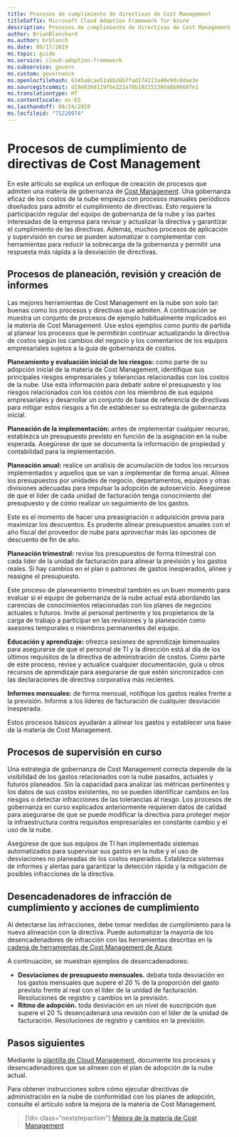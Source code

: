 ```yaml
---
title: Procesos de cumplimiento de directivas de Cost Management
titleSuffix: Microsoft Cloud Adoption Framework for Azure
description: Procesos de cumplimiento de directivas de Cost Management
author: BrianBlanchard
ms.author: brblanch
ms.date: 09/17/2019
ms.topic: guide
ms.service: cloud-adoption-framework
ms.subservice: govern
ms.custom: governance
ms.openlocfilehash: 6345a8cae51a6b26b7fad174113a40e9dc0dae3e
ms.sourcegitcommit: d19e026d119fbe221a78b10225230da8b9666fe1
ms.translationtype: HT
ms.contentlocale: es-ES
ms.lasthandoff: 09/24/2019
ms.locfileid: "71220974"
---
```

# <a name="cost-management-policy-compliance-processes"></a>Procesos de cumplimiento de directivas de Cost Management

En este artículo se explica un enfoque de creación de procesos que admiten una materia de gobernanza de [Cost Management](./index.md). Una gobernanza eficaz de los costos de la nube empieza con procesos manuales periódicos diseñados para admitir el cumplimiento de directivas. Esto requiere la participación regular del equipo de gobernanza de la nube y las partes interesadas de la empresa para revisar y actualizar la directiva y garantizar el cumplimiento de las directivas. Además, muchos procesos de aplicación y supervisión en curso se pueden automatizar o complementar con herramientas para reducir la sobrecarga de la gobernanza y permitir una respuesta más rápida a la desviación de directivas.

## <a name="planning-review-and-reporting-processes"></a>Procesos de planeación, revisión y creación de informes

Las mejores herramientas de Cost Management en la nube son solo tan buenas como los procesos y directivas que admiten. A continuación se muestra un conjunto de procesos de ejemplo habitualmente implicados en la materia de Cost Management. Use estos ejemplos como punto de partida al planear los procesos que le permitirán continuar actualizando la directiva de costos según los cambios del negocio y los comentarios de los equipos empresariales sujetos a la guía de gobernanza de costos.

**Planeamiento y evaluación inicial de los riesgos:** como parte de su adopción inicial de la materia de Cost Management, identifique sus principales riesgos empresariales y tolerancias relacionadas con los costos de la nube. Use esta información para debatir sobre el presupuesto y los riesgos relacionados con los costos con los miembros de sus equipos empresariales y desarrollar un conjunto de base de referencia de directivas para mitigar estos riesgos a fin de establecer su estrategia de gobernanza inicial.

**Planeación de la implementación:** antes de implementar cualquier recurso, establezca un presupuesto previsto en función de la asignación en la nube esperada. Asegúrese de que se documenta la información de propiedad y contabilidad para la implementación.

**Planeación anual:** realice un análisis de acumulación de todos los recursos implementados y aquellos que se van a implementar de forma anual. Alinee los presupuestos por unidades de negocio, departamentos, equipos y otras divisiones adecuadas para impulsar la adopción de autoservicio. Asegúrese de que el líder de cada unidad de facturación tenga conocimiento del presupuesto y de cómo realizar un seguimiento de los gastos.

Este es el momento de hacer una preasignación o adquisición previa para maximizar los descuentos. Es prudente alinear presupuestos anuales con el año fiscal del proveedor de nube para aprovechar más las opciones de descuento de fin de año.

**Planeación trimestral:** revise los presupuestos de forma trimestral con cada líder de la unidad de facturación para alinear la previsión y los gastos reales. Si hay cambios en el plan o patrones de gastos inesperados, alinee y reasigne el presupuesto.

Este proceso de planeamiento trimestral también es un buen momento para evaluar si el equipo de gobernanza de la nube actual está abordando las carencias de conocimientos relacionadas con los planes de negocios actuales o futuros. Invite al personal pertinente y los propietarios de la carga de trabajo a participar en las revisiones y la planeación como asesores temporales o miembros permanentes del equipo.

**Educación y aprendizaje:** ofrezca sesiones de aprendizaje bimensuales para asegurarse de que el personal de TI y la dirección está al día de los últimos requisitos de la directiva de administración de costos. Como parte de este proceso, revise y actualice cualquier documentación, guía u otros recursos de aprendizaje para asegurarse de que estén sincronizados con las declaraciones de directiva corporativa más recientes.

**Informes mensuales:** de forma mensual, notifique los gastos reales frente a la previsión. Informe a los líderes de facturación de cualquier desviación inesperada.

Estos procesos básicos ayudarán a alinear los gastos y establecer una base de la materia de Cost Management.

## <a name="ongoing-monitoring-processes"></a>Procesos de supervisión en curso

Una estrategia de gobernanza de Cost Management correcta depende de la visibilidad de los gastos relacionados con la nube pasados, actuales y futuros planeados. Sin la capacidad para analizar las métricas pertinentes y los datos de sus costos existentes, no se pueden identificar cambios en los riesgos o detectar infracciones de las tolerancias al riesgo. Los procesos de gobernanza en curso explicados anteriormente requieren datos de calidad para asegurarse de que se puede modificar la directiva para proteger mejor la infraestructura contra requisitos empresariales en constante cambio y el uso de la nube.

Asegúrese de que sus equipos de TI han implementado sistemas automatizados para supervisar sus gastos en la nube y el uso de desviaciones no planeadas de los costos esperados. Establezca sistemas de informes y alertas para garantizar la detección rápida y la mitigación de posibles infracciones de la directiva.

## <a name="compliance-violation-triggers-and-enforcement-actions"></a>Desencadenadores de infracción de cumplimiento y acciones de cumplimiento

Al detectarse las infracciones, debe tomar medidas de cumplimiento para la nueva alineación con la directiva. Puede automatizar la mayoría de los desencadenadores de infracción con las herramientas descritas en la [cadena de herramientas de Cost Management de Azure](./toolchain.md).

A continuación, se muestran ejemplos de desencadenadores:

- **Desviaciones de presupuesto mensuales.** debata toda desviación en los gastos mensuales que supere el 20 % de la proporción del gasto previsto frente al real con el líder de la unidad de facturación. Resoluciones de registro y cambios en la previsión.
- **Ritmo de adopción.** toda desviación en un nivel de suscripción que supere el 20 % desencadenará una revisión con el líder de la unidad de facturación. Resoluciones de registro y cambios en la previsión.

## <a name="next-steps"></a>Pasos siguientes

Mediante la [plantilla de Cloud Management](./template.md), documente los procesos y desencadenadores que se alineen con el plan de adopción de la nube actual.

Para obtener instrucciones sobre cómo ejecutar directivas de administración en la nube de conformidad con los planes de adopción, consulte el artículo sobre la mejora de la materia de Cost Management.

> [!div class="nextstepaction"]
> [Mejora de la materia de Cost Management](./discipline-improvement.md)
